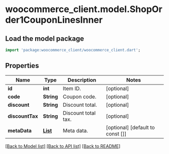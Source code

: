 # woocommerce_client.model.ShopOrder1CouponLinesInner

## Load the model package
```dart
import 'package:woocommerce_client/woocommerce_client.dart';
```

## Properties
Name | Type | Description | Notes
------------ | ------------- | ------------- | -------------
**id** | **int** | Item ID. | [optional] 
**code** | **String** | Coupon code. | [optional] 
**discount** | **String** | Discount total. | [optional] 
**discountTax** | **String** | Discount total tax. | [optional] 
**metaData** | [**List<ShopCoupon1MetaDataInner>**](ShopCoupon1MetaDataInner.md) | Meta data. | [optional] [default to const []]

[[Back to Model list]](../README.md#documentation-for-models) [[Back to API list]](../README.md#documentation-for-api-endpoints) [[Back to README]](../README.md)


